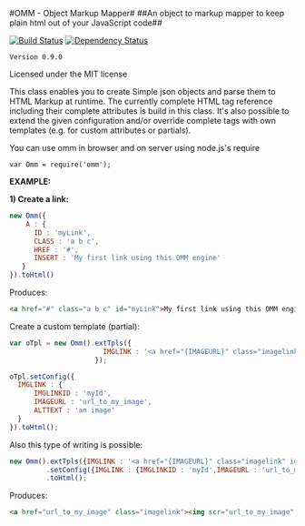 #OMM - Object Markup Mapper#
##An object to markup mapper to keep plain html out of your JavaScript code##

[![Build Status](https://travis-ci.org/BernhardBezdek/omm.svg?branch=master)](https://travis-ci.org/BernhardBezdek/omm)
[![Dependency Status](https://gemnasium.com/BernhardBezdek/omm.svg)](https://gemnasium.com/BernhardBezdek/omm)

``Version 0.9.0``

Licensed under the MIT license

This class enables you to create Simple json objects and parse them to HTML Markup at runtime.
The currently complete HTML tag reference including their complete attributes is build in this class.
It's also possible to extend the given configuration and/or override complete tags with own templates (e.g. for custom attributes or partials).

You can use omm in browser and on server using node.js's require

    var Omm = require('omm');


**EXAMPLE:**

**1) Create a link:**
```js
new Omm({
    A : {
      ID : 'myLink',
      CLASS : 'a b c',
      HREF : '#',
      INSERT : 'My first link using this OMM engine'
   }
}).toHtml()
```

Produces:

```html
<a href="#" class="a b c" id="myLink">My first link using this OMM engine</a>
```

Create a custom template (partial):

```js
var oTpl = new Omm().extTpls({
                       IMGLINK : '<a href="{IMAGEURL}" class="imagelink" id="{IMGLINKID}"><img scr="{IMAGEURL}" alt="{ALTTEXT}"/></a>'
                     });

oTpl.setConfig({
  IMGLINK : {
      IMGLINKID : 'myId',
      IMAGEURL : 'url_to_my_image',
      ALTTEXT : 'an image'
  }
}).toHtml();

```

Also this type of writing is possible:

```js
new Omm().extTpls({IMGLINK : '<a href="{IMAGEURL}" class="imagelink" id="{IMGLINK}"><img scr="{IMAGEURL}" alt="{ALTTEXT}"/></a>'})
         .setConfig({IMGLINK : {IMGLINKID : 'myId',IMAGEURL : 'url_to_my_image',ALTTEXT : 'an image'}})
         .toHtml();
```

Produces:

```html
<a href="url_to_my_image" class="imagelink"><img scr="url_to_my_image" alt="an image"/></a>
```
